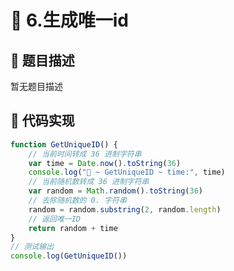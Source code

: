 # 🎪 6.生成唯一id



## 📑 题目描述
暂无题目描述

## 📎 代码实现
```typescript
function GetUniqueID() {
    // 当前时间转成 36 进制字符串
    var time = Date.now().toString(36)
    console.log("🚀 ~ GetUniqueID ~ time:", time)
    // 当前随机数转成 36 进制字符串
    var random = Math.random().toString(36)
    // 去除随机数的 0. 字符串
    random = random.substring(2, random.length)
    // 返回唯一ID
    return random + time
}
// 测试输出
console.log(GetUniqueID())

```
